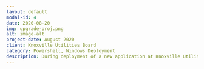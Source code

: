 ```yaml
---
layout: default
modal-id: 4
date: 2020-08-20
img: upgrade-proj.png
alt: image-alt
project-date: August 2020
client: Knoxville Utilities Board
category: Powershell, Windows Deployment
description: During deployment of a new application at Knoxville Utilities Board, it became clear that the construction, linemen, and underground construction users were having issues adapting to this application due to the nature of Windows 7. I facilitated a massive project to script and upgrade each system perserving files, deleting old and unneeded applications, and creating an out of the box experience similar but more user oriented for each of these users. This project utilized the Windows deployment tool as well as powershell to create a seemless transition.
---
```

